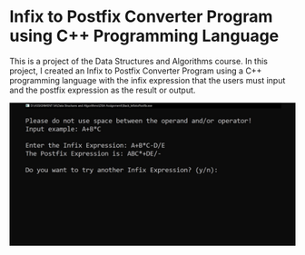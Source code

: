 # Infix to Postfix Converter Program using C++ Programming Language
This is a project of the Data Structures and Algorithms course. In this project, I created an Infix to Postfix Converter Program using a C++ programming language with the infix expression that the users must input and the postfix expression as the result or output.

![](infixpst.png)
